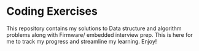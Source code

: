 # Coding Exercises

This repository contains my solutions to Data structure and algorithm problems along with Firmware/ embedded interview prep. This is here for me to track my progress and streamline my learning. Enjoy! 


